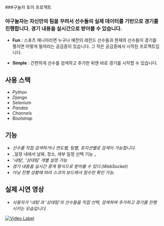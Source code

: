 ###구놀자 토이 프로젝트
### 야구놀자는 자신만의 팀을 꾸려서 선수들의 실제 데이터를 기반으로 경기를 진행합니다. 경기 내용을 실시간으로 받아볼 수 있습니다.


- __Fun__ : 스포츠 매니아라면 누구나 예전의 레전드 선수들과 현재의 선수들이 경기를 펼치면 어떻게 될까라는 궁금증이 있습니다. 그 작은 궁금증에서 시작된 프로젝트입니다.

- __Simple__ : 간편하게 선수를 검색하고 추가한 뒤엔 바로 경기를 시작할 수 있습니다.


## 사용 스택
- _Python_
- _Django_
- _Selenium_
- _Pandas_
- _Channels_
- _Bootstrap_

## 기능
- _선수를 직접 검색하거나 연도별, 팀별, 포지션별로 검색이 가능합니다._
- _일정 내에서 날짜, 장소, 세부 일정 선택 기능 _
- _'내팀', '상대팀' 개별 설정 가능_
- _경기 내용을 실시간 중계 형식으로 받아볼 수 있다.(WebSocket)_
- _이닝 진행 상황에 따라 스코어 보드에서 점수만 확인 가능_.

## 실제 시연 영상
- _사용자가 '내팀'과 '상대팀'의 선수들을 직접 선택, 검색하여 추가하고 경기를 진행시키는 모습입니다._

[![Video Label](http://img.youtube.com/vi/TisPtFcgyIs/0.jpg)](https://youtu.be/TisPtFcgyIs?t=0s)

